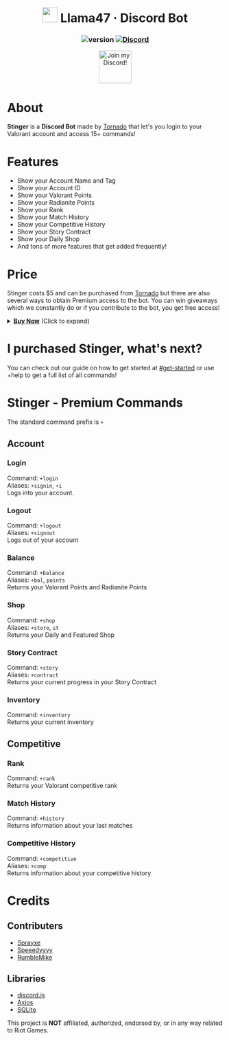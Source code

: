 <div align="center">

# <img src="https://picresize.com/images/rsz_2rsz_5f6deaca919cd.png" width="35px" draggable="false"><b> </b>Llama47 &middot; Discord Bot

### ![version](https://img.shields.io/badge/Version-1.0.0-yellow.svg?style=for-the-badge) [![Discord](https://img.shields.io/discord/739856631038345266.svg?style=for-the-badge&color=yellow&logo=discord&logoColor=white)](https://discord.gg/hKpcjhK)

<a target="_blank" href="https://discord.gg/hKpcjhK" title="Join our Discord!">
<img draggable="false" src="https://discordapp.com/api/guilds/739856631038345266/widget.png?style=banner2" height="76px" draggable="false" alt="Join my Discord!">
</a>
</div>

# About

**Stinger** is a **Discord Bot** made by [Tornado](https://twitter.com/im2rnadoo) that let's you login to your Valorant account and access 15+ commands!

# Features

- Show your Account Name and Tag
- Show your Account ID
- Show your Valorant Points
- Show your Radianite Points
- Show your Rank
- Show your Match History
- Show your Competitive History
- Show your Story Contract
- Show your Daily Shop
- And tons of more features that get added frequently!

# Price

Stinger costs $5 and can be purchased from [Tornado](https://twitter.com/im2rnadoo) but there are also several ways to obtain Premium access to the bot. You can win giveaways which we constantly do or if you contribute to the bot, you get free access!
<details>
  <summary><b><u>Buy Now</u></b> (Click to expand)</summary>

  <ol>

#### BitCoin: `1F2gwh4U4KHk2n8eWEKtwsfMxgh9ibUMtn`

  </ol>
</details>

# I purchased Stinger, what's next?

You can check out our guide on how to get started at [#get-started](https://discord.com/channels/743594467277406458/743596016980459661) or use +help to get a full list of all commands!

# Stinger - Premium Commands
The standard command prefix is `+`

## Account
### Login
Command: `+login`\
Aliases: `+signin`, `+i`\
Logs into your account.
### Logout
Command: `+logout`\
Aliases: `+signout`\
Logs out of your account
### Balance
Command: `+balance`\
Aliases: `+bal`, `points`\
Returns your Valorant Points and Radianite Points
### Shop
Command: `+shop `\
Aliases: `+store`, `st`\
Returns your Daily and Featured Shop
### Story Contract
Command: `+story`\
Aliases: `+contract`\
Returns your current progress in your Story Contract
### Inventory
Command: `+inventory`\
Returns your current inventory
## Competitive
### Rank
Command: `+rank`\
Returns your Valorant competitive rank
### Match History
Command: `+history`\
Returns information about your last matches
### Competitive History
Command: `+competitive`\
Aliases: `+comp`\
Returns information about your competitive history

# Credits
## Contributers
 * [Sprayxe](https://twitter.com/Sprayxe_)
 * [Speeedyyyy](https://twitter.com/Speeedyyyytv)
 * [RumbleMike](https://twitter.com/RumbleMikee)
## Libraries
 * [discord.js](https://discord.js.org/#/)
 * [Axios](https://github.com/axios/axios)
 * [SQLite](https://www.sqlite.org/)


This project is **NOT** affiliated, authorized, endorsed by, or in any way related to Riot Games.
